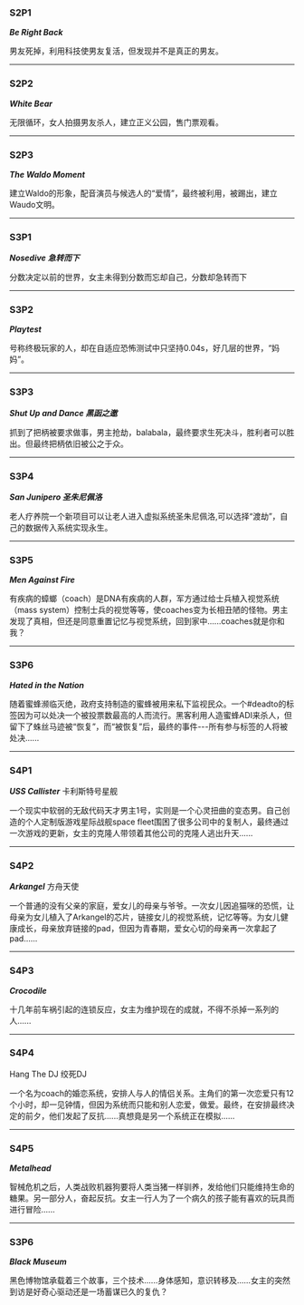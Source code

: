 ### S2P1
***Be Right Back***

男友死掉，利用科技使男友复活，但发现并不是真正的男友。

---


### S2P2
***White Bear***

无限循环，女人拍摄男友杀人，建立正义公园，售门票观看。

---

### S2P3
***The Waldo Moment***

建立Waldo的形象，配音演员与候选人的“爱情”，最终被利用，被踢出，建立Waudo文明。

---

### S3P1
***Nosedive 急转而下***

分数决定以前的世界，女主未得到分数而忘却自己，分数却急转而下

---

### S3P2
***Playtest***

号称终极玩家的人，却在自适应恐怖测试中只坚持0.04s，好几层的世界，“妈妈”。

---

###  S3P3
***Shut Up and Dance 黑函之邀***

抓到了把柄被要求做事，男主抢劫，balabala，最终要求生死决斗，胜利者可以胜出。但最终把柄依旧被公之于众。

---

### S3P4
***San Junipero 圣朱尼佩洛***

老人疗养院一个新项目可以让老人进入虚拟系统圣朱尼佩洛,可以选择“渡劫”，自己的数据传入系统实现永生。

---

### S3P5
***Men Against Fire***

有疾病的蟑螂（coach）是DNA有疾病的人群，军方通过给士兵植入视觉系统（mass system）控制士兵的视觉等等，使coaches变为长相丑陋的怪物。男主发现了真相，但还是同意重置记忆与视觉系统，回到家中......coaches就是你和我？

---

### S3P6
***Hated in the Nation***

随着蜜蜂濒临灭绝，政府支持制造的蜜蜂被用来私下监视民众。一个#deadto的标签因为可以处决一个被投票数最高的人而流行。黑客利用人造蜜蜂ADI来杀人，但留下了蛛丝马迹被“恢复”，而“被恢复”后，最终的事件---所有参与标签的人将被处决......

---

### S4P1
***USS Callister*** 卡利斯特号星舰

一个现实中软弱的无敌代码天才男主1号，实则是一个心灵扭曲的变态男。自己创造的个人定制版游戏星际战舰space fleet围困了很多公司中的复制人，最终通过一次游戏的更新，女主的克隆人带领着其他公司的克隆人逃出升天......

---

### S4P2
***Arkangel*** 方舟天使

一个普通的没有父亲的家庭，爱女儿的母亲与爷爷。一次女儿因追猫咪的恐慌，让母亲为女儿植入了Arkangel的芯片，链接女儿的视觉系统，记忆等等。为女儿健康成长，母亲放弃链接的pad，但因为青春期，爱女心切的母亲再一次拿起了pad......

---

### S4P3
***Crocodile***

十几年前车祸引起的连锁反应，女主为维护现在的成就，不得不杀掉一系列的人......

---

### S4P4
Hang The DJ 绞死DJ

一个名为coach的婚恋系统，安排人与人的情侣关系。主角们的第一次恋爱只有12个小时，却一见钟情，但因为系统而只能和别人恋爱，做爱。最终，在安排最终决定的前夕，他们发起了反抗......真想竟是另一个系统正在模拟......

---

### S4P5
***Metalhead***

智械危机之后，人类战败机器狗要将人类当猪一样驯养，发给他们只能维持生命的糖果。另一部分人，奋起反抗。女主一行人为了一个病久的孩子能有喜欢的玩具而进行冒险......

---

### S3P6
***Black Museum***

黑色博物馆承载着三个故事，三个技术......身体感知，意识转移及......女主的突然到访是好奇心驱动还是一场蓄谋已久的复仇？
